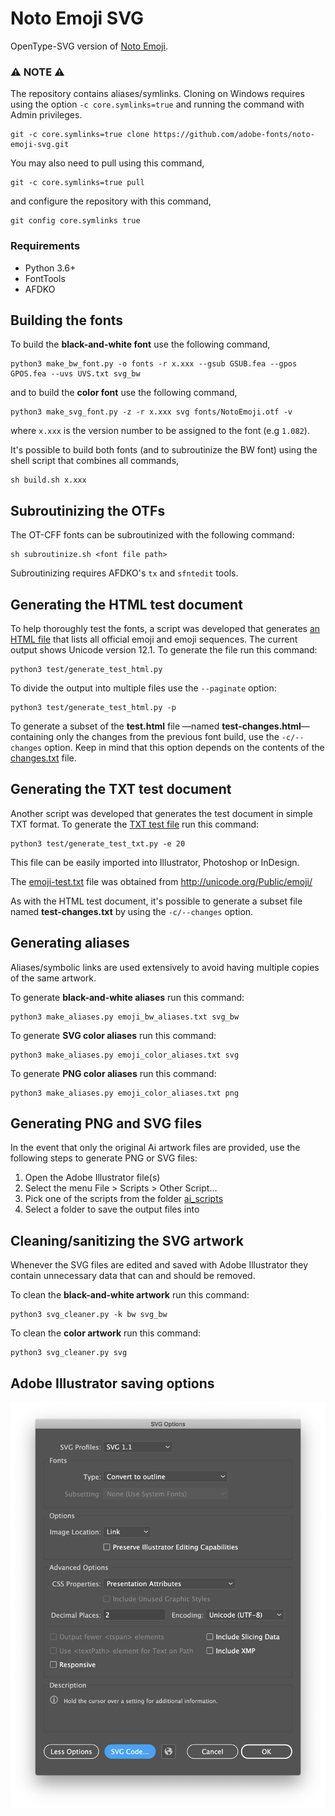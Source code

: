 # Noto Emoji SVG

OpenType-SVG version of [Noto Emoji](https://github.com/googlefonts/noto-emoji).

### :warning: NOTE :warning:

The repository contains aliases/symlinks. Cloning on Windows
requires using the option `-c core.symlinks=true` and running the command with
Admin privileges.

	git -c core.symlinks=true clone https://github.com/adobe-fonts/noto-emoji-svg.git

You may also need to pull using this command,

	git -c core.symlinks=true pull

and configure the repository with this command,

	git config core.symlinks true


### Requirements

* Python 3.6+
* FontTools
* AFDKO


## Building the fonts

To build the **black-and-white font** use the following command,

	python3 make_bw_font.py -o fonts -r x.xxx --gsub GSUB.fea --gpos GPOS.fea --uvs UVS.txt svg_bw

and to build the **color font** use the following command,

	python3 make_svg_font.py -z -r x.xxx svg fonts/NotoEmoji.otf -v

where `x.xxx` is the version number to be assigned to the font (e.g `1.082`).

It's possible to build both fonts (and to subroutinize the BW font) using the shell
script that combines all commands,

	sh build.sh x.xxx


## Subroutinizing the OTFs

The OT-CFF fonts can be subroutinized with the following command:

	sh subroutinize.sh <font file path>

Subroutinizing requires AFDKO's `tx` and `sfntedit` tools.


## Generating the HTML test document

To help thoroughly test the fonts, a script was developed that generates
[an HTML file](test.html) that lists all official emoji and emoji sequences.
The current output shows Unicode version 12.1. To generate the file run this command:

	python3 test/generate_test_html.py

To divide the output into multiple files use the `--paginate` option:

	python3 test/generate_test_html.py -p

To generate a subset of the **test.html** file —named **test-changes.html**— containing
only the changes from the previous font build, use the `-c/--changes` option. Keep in
mind that this option depends on the contents of the [changes.txt](test/changes.txt) file.


## Generating the TXT test document

Another script was developed that generates the test document in simple TXT format.
To generate the [TXT test file](test.txt) run this command:

	python3 test/generate_test_txt.py -e 20

This file can be easily imported into Illustrator, Photoshop or InDesign.

The [emoji-test.txt](test/emoji-test.txt) file was obtained from http://unicode.org/Public/emoji/

As with the HTML test document, it's possible to generate a subset file named
**test-changes.txt** by using the `-c/--changes` option.


## Generating aliases

Aliases/symbolic links are used extensively to avoid having multiple copies of the
same artwork.

To generate **black-and-white aliases** run this command:

	python3 make_aliases.py emoji_bw_aliases.txt svg_bw

To generate **SVG color aliases** run this command:

	python3 make_aliases.py emoji_color_aliases.txt svg

To generate **PNG color aliases** run this command:

	python3 make_aliases.py emoji_color_aliases.txt png


## Generating PNG and SVG files

In the event that only the original Ai artwork files are provided, use the
following steps to generate PNG or SVG files:

1. Open the Adobe Illustrator file(s)
2. Select the menu File > Scripts > Other Script...
3. Pick one of the scripts from the folder [ai_scripts](ai_scripts)
4. Select a folder to save the output files into


## Cleaning/sanitizing the SVG artwork

Whenever the SVG files are edited and saved with Adobe Illustrator they contain
unnecessary data that can and should be removed.

To clean the **black-and-white artwork** run this command:

	python3 svg_cleaner.py -k bw svg_bw

To clean the **color artwork** run this command:

	python3 svg_cleaner.py svg


## Adobe Illustrator saving options

![SVG save options](Ai_save_options.png)
